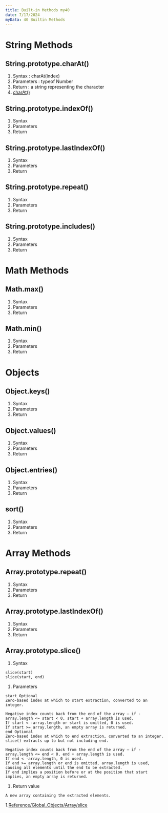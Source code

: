 ```yaml
---
title: Built-in Methods my40
date: 7/17/2024
myData: 40 Builtin Methods
---
```

# String Methods

## String.prototype.charAt()
1. Syntax : charAt(index)
1. Parameters : typeof Number
1. Return : a string representing the character
1. [charAt()](https://developer.mozilla.org/en-US/docs/Web/JavaScript/Reference/Global_Objects/String/charAt)

## String.prototype.indexOf()
1. Syntax
1. Parameters
1. Return
## String.prototype.lastIndexOf()
1. Syntax
1. Parameters
1. Return
## String.prototype.repeat()
1. Syntax
1. Parameters
1. Return
## String.prototype.includes()
1. Syntax
1. Parameters
1. Return

# Math Methods
## Math.max()
1. Syntax
1. Parameters
1. Return
## Math.min()
1. Syntax
1. Parameters
1. Return

# Objects
## Object.keys()
1. Syntax
1. Parameters
1. Return
## Object.values()
1. Syntax
1. Parameters
1. Return
## Object.entries()
1. Syntax
1. Parameters
1. Return

## sort()
1. Syntax
1. Parameters
1. Return

# Array Methods

## Array.prototype.repeat()
1. Syntax
1. Parameters
1. Return
## Array.prototype.lastIndexOf()
1. Syntax
1. Parameters
1. Return
## Array.prototype.slice()

1. Syntax
```
slice(start)
slice(start, end)

```
1. Parameters
```
start Optional
Zero-based index at which to start extraction, converted to an integer.

Negative index counts back from the end of the array — if -array.length <= start < 0, start + array.length is used.
If start < -array.length or start is omitted, 0 is used.
If start >= array.length, an empty array is returned.
end Optional
Zero-based index at which to end extraction, converted to an integer. slice() extracts up to but not including end.

Negative index counts back from the end of the array — if -array.length <= end < 0, end + array.length is used.
If end < -array.length, 0 is used.
If end >= array.length or end is omitted, array.length is used, causing all elements until the end to be extracted.
If end implies a position before or at the position that start implies, an empty array is returned.
```
1. Return value
```
A new array containing the extracted elements.

```
1.[Reference/Global_Objects/Array/slice](https://developer.mozilla.org/en-US/docs/Web/JavaScript/Reference/Global_Objects/Array/slice)